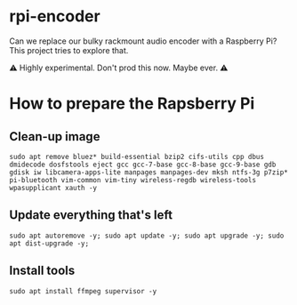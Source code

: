 # rpi-encoder
Can we replace our bulky rackmount audio encoder with a Raspberry Pi? This project tries to explore that.

⚠️ Highly experimental. Don't prod this now. Maybe ever. ⚠️

# How to prepare the Rapsberry Pi

## Clean-up image
`sudo apt remove bluez* build-essential bzip2 cifs-utils cpp dbus dmidecode dosfstools eject gcc gcc-7-base gcc-8-base gcc-9-base gdb gdisk iw libcamera-apps-lite manpages manpages-dev mksh ntfs-3g p7zip* pi-bluetooth vim-common vim-tiny wireless-regdb wireless-tools wpasupplicant xauth -y`

## Update everything that's left
`sudo apt autoremove -y; sudo apt update -y; sudo apt upgrade -y; sudo apt dist-upgrade -y;`

## Install tools 
`sudo apt install ffmpeg supervisor -y`

